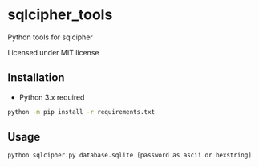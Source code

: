 # sqlcipher_tools
Python tools for sqlcipher

Licensed under MIT license

## Installation
- Python 3.x required

```bash
python -m pip install -r requirements.txt
```

## Usage

```bash
python sqlcipher.py database.sqlite [password as ascii or hexstring]
```

